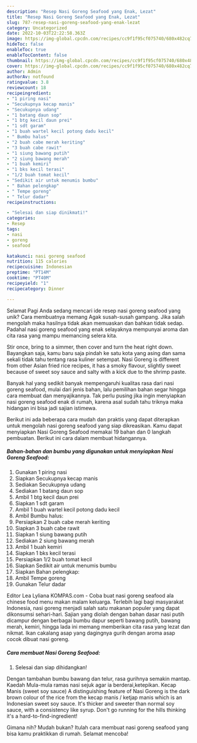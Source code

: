 ```yaml
---
description: "Resep Nasi Goreng Seafood yang Enak, Lezat"
title: "Resep Nasi Goreng Seafood yang Enak, Lezat"
slug: 787-resep-nasi-goreng-seafood-yang-enak-lezat
category: Uncategorized
date: 2022-10-03T22:22:58.363Z
image: https://img-global.cpcdn.com/recipes/cc9f1f95cf075740/680x482cq70/nasi-goreng-seafood-foto-resep-utama.jpg
hideToc: false
enableToc: true
enableTocContent: false
thumbnail: https://img-global.cpcdn.com/recipes/cc9f1f95cf075740/680x482cq70/nasi-goreng-seafood-foto-resep-utama.jpg
cover: https://img-global.cpcdn.com/recipes/cc9f1f95cf075740/680x482cq70/nasi-goreng-seafood-foto-resep-utama.jpg
author: Admin
authorAv: notfound
ratingvalue: 3.8
reviewcount: 18
recipeingredient:
- "1 piring nasi"
- "Secukupnya kecap manis"
- "Secukupnya udang"
- "1 batang daun sop"
- "1 btg kecil daun prei"
- "1 sdt garam"
- "1 buah wartel kecil potong dadu kecil"
- " Bumbu halus"
- "2 buah cabe merah keriting"
- "3 buah cabe rawit"
- "1 siung bawang putih"
- "2 siung bawang merah"
- "1 buah kemiri"
- "1 bks kecil terasi"
- "1/2 buah tomat kecil"
- "Sedikit air untuk menumis bumbu"
- " Bahan pelengkap"
- " Tempe goreng"
- " Telur dadar"
recipeinstructions:

- "Selesai dan siap dinikmati!"
categories:
- Resep
tags:
- nasi
- goreng
- seafood

katakunci: nasi goreng seafood 
nutrition: 115 calories
recipecuisine: Indonesian
preptime: "PT14M"
cooktime: "PT40M"
recipeyield: "1"
recipecategory: Dinner

---
```



Selamat Pagi Anda sedang mencari ide resep nasi goreng seafood yang unik? Cara membuatnya memang Agak susah-susah gampang. Jika salah mengolah maka hasilnya tidak akan memuaskan dan bahkan tidak sedap. Padahal nasi goreng seafood yang enak selayaknya mempunyai aroma dan cita rasa yang mampu memancing selera kita.


Stir once, bring to a simmer, then cover and turn the heat right down. Bayangkan saja, kamu baru saja pindah ke satu kota yang asing dan sama sekali tidak tahu tentang rasa kuliner setempat. Nasi Goreng is different from other Asian fried rice recipes, it has a smoky flavour, slightly sweet because of sweet soy sauce and salty with a kick due to the shrimp paste.

Banyak hal yang sedikit banyak mempengaruhi kualitas rasa dari nasi goreng seafood, mulai dari jenis bahan, lalu pemilihan bahan segar hingga cara membuat dan menyajikannya. Tak perlu pusing jika ingin menyiapkan nasi goreng seafood enak di rumah, karena asal sudah tahu triknya maka hidangan ini bisa jadi sajian istimewa.


Berikut ini ada beberapa cara mudah dan praktis yang dapat diterapkan untuk mengolah nasi goreng seafood yang siap dikreasikan. Kamu dapat menyiapkan Nasi Goreng Seafood memakai 19 bahan dan 0 langkah pembuatan. Berikut ini cara dalam membuat hidangannya.

<!--inarticleads1-->

##### Bahan-bahan dan bumbu yang digunakan untuk menyiapkan Nasi Goreng Seafood:

1. Gunakan 1 piring nasi
1. Siapkan Secukupnya kecap manis
1. Sediakan Secukupnya udang
1. Sediakan 1 batang daun sop
1. Ambil 1 btg kecil daun prei
1. Siapkan 1 sdt garam
1. Ambil 1 buah wartel kecil potong dadu kecil
1. Ambil  Bumbu halus:
1. Persiapkan 2 buah cabe merah keriting
1. Siapkan 3 buah cabe rawit
1. Siapkan 1 siung bawang putih
1. Sediakan 2 siung bawang merah
1. Ambil 1 buah kemiri
1. Siapkan 1 bks kecil terasi
1. Persiapkan 1/2 buah tomat kecil
1. Siapkan Sedikit air untuk menumis bumbu
1. Siapkan  Bahan pelengkap:
1. Ambil  Tempe goreng
1. Gunakan  Telur dadar


Editor Lea Lyliana KOMPAS.com - Coba buat nasi goreng seafood ala chinese food menu makan malam keluarga. Terlebih lagi bagi masyarakat Indonesia, nasi goreng menjadi salah satu makanan populer yang dapat dikonsumsi sehari-hari. Sajian yang diolah dengan bahan dasar nasi putih dicampur dengan berbagai bumbu dapur seperti bawang putih, bawang merah, kemiri, hingga lada ini memang memberikan cita rasa yang lezat dan nikmat. Ikan cakalang asap yang dagingnya gurih dengan aroma asap cocok dibuat nasi goreng. 

<!--inarticleads2-->

##### Cara membuat Nasi Goreng Seafood:


1. Selesai dan siap dihidangkan!

Dengan tambahan bumbu bawang dan telur, rasa gurihnya semakin mantap. Kaedah Mula-mula ramas nasi sejuk agar ia berderai,ketepikan. Kecap Manis (sweet soy sauce) A distinguishing feature of Nasi Goreng is the dark brown colour of the rice from the kecap manis / ketjap manis which is an Indonesian sweet soy sauce. It&#39;s thicker and sweeter than normal soy sauce, with a consistency like syrup. Don&#39;t go running for the hills thinking it&#39;s a hard-to-find-ingredient! 

Gimana nih? Mudah bukan? Itulah cara membuat nasi goreng seafood yang bisa kamu praktikkan di rumah. Selamat mencoba!
